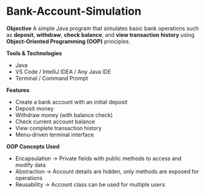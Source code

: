 # Bank-Account-Simulation

**Objective**
A simple Java program that simulates basic bank operations such as **deposit**, **withdraw**, **check balance**, and **view transaction history** using **Object-Oriented Programming (OOP)** principles.

**Tools & Technologies**
- Java
- VS Code / IntelliJ IDEA / Any Java IDE
- Terminal / Command Prompt
  
**Features**
- Create a bank account with an initial deposit
- Deposit money
- Withdraw money (with balance check)
- Check current account balance
- View complete transaction history
- Menu-driven terminal interface

**OOP Concepts Used**
- Encapsulation → Private fields with public methods to access and modify data
- Abstraction → Account details are hidden, only methods are exposed for operations
- Reusability → Account class can be used for multiple users
